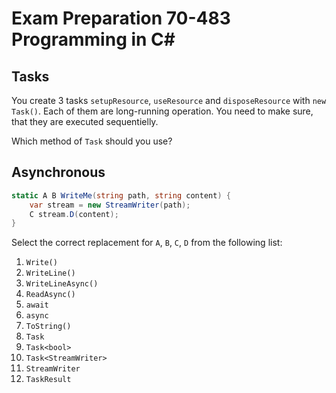 # Exam Preparation 70-483 Programming in C#

## Tasks
You create 3 tasks `setupResource`, `useResource`  and `disposeResource` with `new Task()`. Each of them are long-running operation. You need to make sure, that they are executed sequentielly.

Which method of `Task` should you use?

## Asynchronous
```C#
static A B WriteMe(string path, string content) {
    var stream = new StreamWriter(path);
    C stream.D(content);
}
```

Select the correct replacement for `A`, `B`, `C`, `D` from the following list:
1. `Write()`
2. `WriteLine()`
3. `WriteLineAsync()`
6. `ReadAsync()`
4. `await`
5. `async`
7. `ToString()`
8. `Task`
9. `Task<bool>` 
10. `Task<StreamWriter>`
11. `StreamWriter`
12. `TaskResult`
